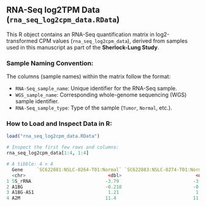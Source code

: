 ## RNA-Seq log2TPM Data (`rna_seq_log2cpm_data.RData`)

This R object contains an RNA-Seq quantification matrix in log2-transformed CPM values (`rna_seq_log2cpm_data`), derived from samples used in this manuscript as part of the **Sherlock-Lung Study**.

### Sample Naming Convention:
The columns (sample names) within the matrix follow the format:

- `RNA-Seq_sample_name`: Unique identifier for the RNA-Seq sample.
- `WGS_sample_name`: Corresponding whole-genome sequencing (WGS) sample identifier.
- `RNA-Seq_sample_type`: Type of the sample (`Tumor`, `Normal`, etc.).

### How to Load and Inspect Data in R:

```r
load("rna_seq_log2cpm_data.RData")

# Inspect the first few rows and columns:
rna_seq_log2cpm_data[1:4, 1:4]

# A tibble: 4 × 4
  Gene     `SC622881:NSLC-0264-T01:Normal` `SC622883:NSLC-0274-T01:Normal` `SC622889:NSLC-0264-T01:Tumor`
  <chr>                              <dbl>                           <dbl>                          <dbl>
1 5S_rRNA                           -3.79                           -3.80                          -3.40 
2 A1BG                              -0.218                          -0.548                         -0.278
3 A1BG-AS1                           1.21                            1.50                           1.81 
4 A2M                               11.4                            11.6                            9.50 
